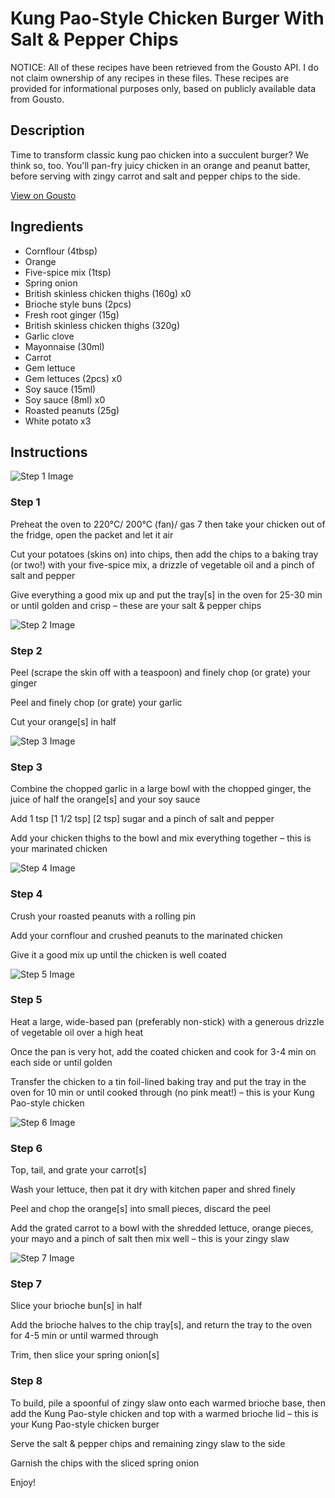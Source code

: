 #  Kung Pao-Style Chicken Burger With Salt & Pepper Chips 

NOTICE: All of these recipes have been retrieved from the Gousto API. I do not claim ownership of any recipes in these files. These recipes are provided for informational purposes only, based on publicly available data from Gousto.

## Description

Time to transform classic kung pao chicken into a succulent burger? We think so, too. You'll pan-fry juicy chicken in an orange and peanut batter, before serving with zingy carrot and salt and pepper chips to the side. 

[View on Gousto](https://www.gousto.co.uk/recipes/cookbook/kung-pao-style-chicken-burger-with-salt-pepper-chips)

## Ingredients

- Cornflour (4tbsp)
- Orange
- Five-spice mix (1tsp)
- Spring onion
- British skinless chicken thighs (160g) x0
- Brioche style buns (2pcs)
- Fresh root ginger (15g)
- British skinless chicken thighs (320g)
- Garlic clove
- Mayonnaise (30ml)
- Carrot
- Gem lettuce
- Gem lettuces (2pcs) x0
- Soy sauce (15ml)
- Soy sauce (8ml) x0
- Roasted peanuts (25g)
- White potato x3

## Instructions

![Step 1 Image](https://production-media.gousto.co.uk/cms/recipe-step-image/Step-1-copy-8-1647961947652-x200.jpg)

### Step 1

Preheat the oven to 220°C/ 200°C (fan)/ gas 7 then take your chicken out of the fridge, open the packet and let it air

Cut your potatoes (skins on) into chips, then add the chips to a baking tray (or two!) with your five-spice mix, a drizzle of vegetable oil and a pinch of salt and pepper

Give everything a good mix up and put the tray[s] in the oven for 25-30 min or until golden and crisp – these are your salt & pepper chips

![Step 2 Image](https://production-media.gousto.co.uk/cms/recipe-step-image/Step-2-copy-8-1647961968410-x200.jpg)

### Step 2

Peel (scrape the skin off with a teaspoon) and finely chop (or grate) your ginger

Peel and finely chop (or grate) your garlic

Cut your orange[s] in half

![Step 3 Image](https://production-media.gousto.co.uk/cms/recipe-step-image/Step-3-copy-8-1647961978775-x200.jpg)

### Step 3

Combine the chopped garlic in a large bowl with the chopped ginger, the juice of half the<span class="text-danger"> </span>orange[s] and your soy sauce

Add 1 tsp<span class="text-purple"> [1 1/2 tsp]</span> <span class="text-danger">[2 tsp]</span> sugar and a pinch of salt and pepper

Add your chicken thighs to the bowl and mix everything together – this is your marinated chicken

![Step 4 Image](https://production-media.gousto.co.uk/cms/recipe-step-image/Step-4-copy-8-1647961999421-x200.jpg)

### Step 4

Crush your roasted peanuts with a rolling pin

Add your cornflour and crushed peanuts to the marinated chicken

Give it a good mix up until the chicken is well coated

![Step 5 Image](https://production-media.gousto.co.uk/cms/recipe-step-image/Step-5-copy-8-1647962016317-x200.jpg)

### Step 5

Heat a large, wide-based pan (preferably non-stick) with a generous drizzle of vegetable oil over a high heat

Once the pan is very hot, add the coated chicken and cook for 3-4 min on each side or until golden

Transfer the chicken to a tin foil-lined baking tray and put the tray in the oven for 10 min or until cooked through (no pink meat!) – this is your Kung Pao-style chicken

![Step 6 Image](https://production-media.gousto.co.uk/cms/recipe-step-image/Step-6-copy-8-1647962076640-x200.jpg)

### Step 6

Top, tail, and grate your carrot[s]

Wash your lettuce, then pat it dry with kitchen paper and shred finely

Peel and chop the orange[s] into small pieces, discard the peel

Add the grated carrot to a bowl with the shredded lettuce, orange pieces, your mayo and a pinch of salt then mix well – this is your zingy slaw

![Step 7 Image](https://production-media.gousto.co.uk/cms/recipe-step-image/Step-7-copy-8-1647962097497-x200.jpg)

### Step 7

Slice your brioche bun[s] in half

Add the brioche halves to the chip tray[s], and return the tray to the oven for 4-5 min or until warmed through

Trim, then slice your spring onion[s]

### Step 8

To build, pile a spoonful of zingy slaw onto each warmed brioche base, then add the Kung Pao-style chicken and top with a warmed brioche lid – this is your Kung Pao-style chicken burger

Serve the salt & pepper chips and remaining zingy slaw to the side

Garnish the chips with the sliced spring onion

Enjoy!

